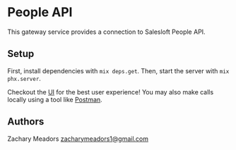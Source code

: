 # People API

This gateway service provides a connection to Salesloft People API.

## Setup

First, install dependencies with `mix deps.get`.
Then, start the server with `mix phx.server`.

Checkout the [UI](https://github.com/zMeadz/people-ui) for the best user experience! You may also make calls locally using a tool like [Postman](https://www.postman.com/).

## Authors

Zachary Meadors <zacharymeadors1@gmail.com>
